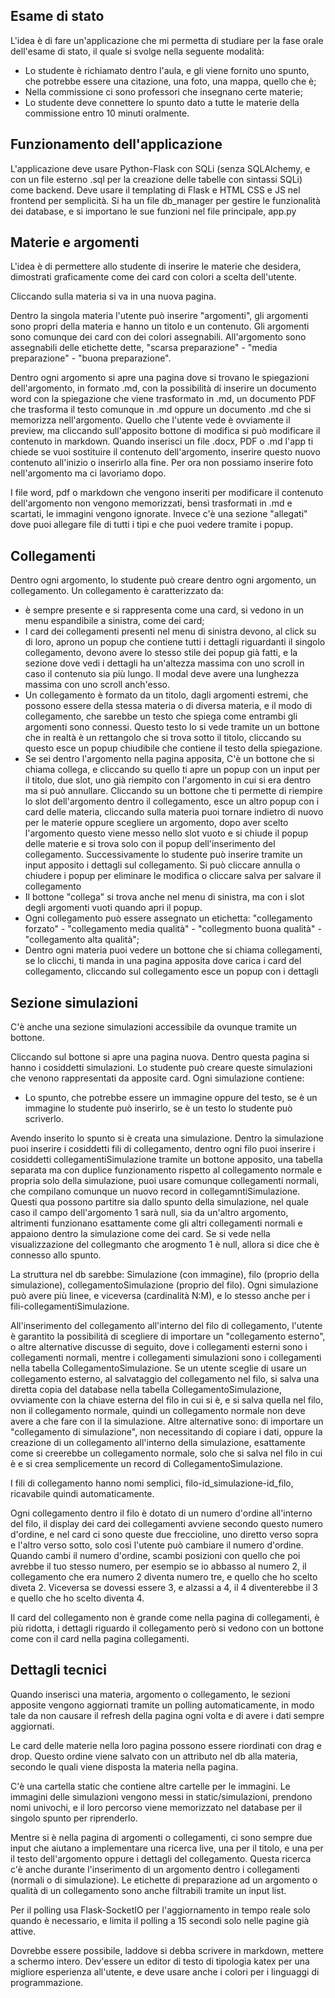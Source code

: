 ## Esame di stato

L'idea è di fare un'applicazione che mi permetta di studiare per la fase orale dell'esame di stato, il quale si svolge nella seguente modalità:
- Lo studente è richiamato dentro l'aula, e gli viene fornito uno spunto, che potrebbe essere una citazione, una foto, una mappa, quello che è;
- Nella commissione ci sono professori che insegnano certe materie;
- Lo studente deve connettere lo spunto dato a tutte le materie della commissione entro 10 minuti oralmente.

## Funzionamento dell'applicazione

L'applicazione deve usare Python-Flask con SQLi (senza SQLAlchemy, e con un file esterno .sql per la creazione delle tabelle con sintassi SQLi) come backend. Deve usare il templating di Flask e HTML CSS e JS nel frontend per semplicità. Si ha un file db_manager per gestire le funzionalità dei database, e si importano le sue funzioni nel file principale, app.py

## Materie e argomenti

L'idea è di permettere allo studente di inserire le materie che desidera, dimostrati graficamente come dei card con colori a scelta dell'utente.

Cliccando sulla materia si va in una nuova pagina. 

Dentro la singola materia l'utente può inserire "argomenti", gli argomenti sono propri della materia e hanno un titolo e un contenuto. Gli argomenti sono comunque dei card con dei colori assegnabili. All'argomento sono assegnabili delle etichette dette, "scarsa preparazione" - "media preparazione" - "buona preparazione".

Dentro ogni argomento si apre una pagina dove si trovano le spiegazioni dell'argomento, in formato .md, con la possibilità di inserire un documento word con la spiegazione che viene trasformato in .md, un documento PDF che trasforma il testo comunque in .md oppure un documento .md che si memorizza nell'argomento. Quello che l'utente vede è ovviamente il preview, ma cliccando sull'apposito bottone di modifica si può modificare il contenuto in markdown. Quando inserisci un file .docx, PDF o .md l'app ti chiede se vuoi sostituire il contenuto dell'argomento, inserire questo nuovo contenuto all'inizio o inserirlo alla fine. Per ora non possiamo inserire foto nell'argomento ma ci lavoriamo dopo.

I file word, pdf o markdown che vengono inseriti per modificare il contenuto dell'argomento non vengono memorizzati, bensì trasformati in .md e scartati, le immagini vengono ignorate. Invece c'è una sezione "allegati" dove puoi allegare file di tutti i tipi e che puoi vedere tramite i popup.

## Collegamenti

Dentro ogni argomento, lo studente può creare dentro ogni argomento, un collegamento. Un collegamento è caratterizzato da:
- è sempre presente e si rappresenta come una card, si vedono in un menu espandibile a sinistra, come dei card;
- I card dei collegamenti presenti nel menu di sinistra devono, al click su di loro, aprono un popup che contiene tutti i dettagli riguardanti il singolo collegamento, devono avere lo stesso stile dei popup già fatti, e la sezione dove vedi i dettagli ha un'altezza massima con uno scroll in caso il contenuto sia più lungo. Il modal deve avere una lunghezza massima con uno scroll anch'esso.
- Un collegamento è formato da un titolo, dagli argomenti estremi, che possono essere della stessa materia o di diversa materia, e il modo di collegamento, che sarebbe un testo che spiega come entrambi gli argomenti sono connessi. Questo testo lo si vede tramite un un bottone che in realtà è un rettangolo che si trova sotto il titolo, cliccando su questo esce un popup chiudibile che contiene il testo della spiegazione. 
- Se sei dentro l'argomento nella pagina apposita, C'è un bottone che si chiama collega, e cliccando su quello ti apre un popup con un input per il titolo, due slot, uno già riempito con l'argomento in cui si era dentro ma si può annullare. Cliccando su un bottone che ti permette di riempire lo slot dell'argomento dentro il collegamento, esce un altro popup con i card delle materia, cliccando sulla materia puoi tornare indietro di nuovo per le materie oppure scegliere un argomento, dopo aver scelto l'argomento questo viene messo nello slot vuoto e si chiude il popup delle materie e si trova solo con il popup dell'inserimento del collegamento. Successivamente lo studente può inserire tramite un input apposito i dettagli sul collegamento. Si può cliccare annulla o chiudere i popup per eliminare le modifica o cliccare salva per salvare il collegamento
- Il bottone "collega" si trova anche nel menu di sinistra, ma con i slot degli argomenti vuoti quando apri il popup.
- Ogni collegamento può essere assegnato un etichetta: "collegamento forzato" - "collegamento media qualità" - "collegmento buona qualità" - "collegamento alta qualità";
- Dentro ogni materia puoi vedere un bottone che si chiama collegamenti, se lo clicchi, ti manda in una pagina apposita dove carica i card del collegamento, cliccando sul collegamento esce un popup con i dettagli

## Sezione simulazioni

C'è anche una sezione simulazioni accessibile da ovunque tramite un bottone.

Cliccando sul bottone si apre una pagina nuova. Dentro questa pagina si hanno i cosiddetti simulazioni. Lo studente può creare queste simulazioni che venono rappresentati da apposite card. Ogni simulazione contiene:
- Lo spunto, che potrebbe essere un immagine oppure del testo, se è un immagine lo studente può inserirlo, se è un testo lo studente può scriverlo.

Avendo inserito lo spunto si è creata una simulazione. Dentro la simulazione puoi inserire i cosiddetti fili di collegamento, dentro ogni filo puoi inserire i cosiddetti collegamentiSimulazione tramite un bottone apposito, una tabella separata ma con duplice funzionamento rispetto al collegamento normale e propria solo della simulazione, puoi usare comunque collegamenti normali, che compilano comunque un nuovo record in collegamntiSimulazione. Questi qua possono partitre sia dallo spunto della simulazione, nel quale caso il campo dell'argomento 1 sarà null, sia da un'altro argomento, altrimenti funzionano esattamente come gli altri collegamenti normali e appaiono dentro la simulazione come dei card. Se si vede nella visualizzazione del collegmanto che arogmento 1 è null, allora si dice che è connesso allo spunto. 

La struttura nel db sarebbe: Simulazione (con immagine), filo (proprio della simulazione), collegamentoSimulazione (proprio del filo). Ogni simulazione può avere più linee, e viceversa (cardinalità N:M), e lo stesso anche per i fili-collegamentiSimulazione.

All'inserimento del collegamento all'interno del filo di collegamento, l'utente è garantito la possibilità di scegliere di importare un "collegamento esterno", o altre alternative discusse di seguito, dove i collegamenti esterni sono i collegamenti normali, mentre i collegamenti simulazioni sono i collegamenti nella tabella CollegamentoSimulazione. Se un utente sceglie di usare un collegamento esterno, al salvataggio del collegamento nel filo, si salva una diretta copia del database nella tabella CollegamentoSimulazione, ovviamente con la chiave esterna del filo in cui si è, e si salva quella nel filo, non il collegamento normale, quindi un collegamento normale non deve avere a che fare con il la simulazione. Altre alternative sono: di importare un "collegamento di simulazione", non necessitando di copiare i dati, oppure la creazione di un collegamento all'interno della simulazione, esattamente come si creerebbe un collegamento normale, solo che si salva nel filo in cui è e si crea semplicemente un record di CollegamentoSimulazione.

I fili di collegamento hanno nomi semplici, filo-id_simulazione-id_filo, ricavabile quindi automaticamente.

Ogni collegamento dentro il filo è dotato di un numero d'ordine all'interno del filo, il display dei card dei collegamenti avviene secondo questo numero d'ordine, e nel card ci sono queste due freccioline, uno diretto verso sopra e l'altro verso sotto, solo così l'utente può cambiare il numero d'ordine. Quando cambi il numero d'ordine, scambi posizioni con quello che poi avrebbe il tuo stesso numero, per esempio se io abbasso al numero 2, il collegamento che era numero 2 diventa numero tre, e quello che ho scelto diveta 2. Viceversa se dovessi essere 3, e alzassi a 4, il 4 diventerebbe il 3 e quello che ho scelto diventa 4.

Il card del collegamento non è grande come nella pagina di collegamenti, è più ridotta, i dettagli riguardo il collegamento però si vedono con un bottone come con il card nella pagina collegamenti.

## Dettagli tecnici

Quando inserisci una materia, argomento o collegamento, le sezioni apposite vengono aggiornati tramite un polling automaticamente, in modo tale da non causare il refresh della pagina ogni volta e di avere i dati sempre aggiornati.

Le card delle materie nella loro pagina possono essere riordinati con drag e drop. Questo ordine viene salvato con un attributo nel db alla materia, secondo le quali viene disposta la materia nella pagina.

C'è una cartella static che contiene altre cartelle per le immagini. Le immagini delle simulazioni vengono messi in static/simulazioni, prendono nomi univochi, e il loro percorso viene memorizzato nel database per il singolo spunto per riprenderlo.

Mentre si è nella pagina di argomenti o collegamenti, ci sono sempre due input che aiutano a implementare una ricerca live, una per il titolo, e una per il testo dell'argomento oppure i dettagli del collegamento. Questa ricerca c'è anche durante l'inserimento di un argomento dentro i collegamenti (normali o di simulazione). Le etichette di preparazione ad un argomento o qualità di un collegamento sono anche filtrabili tramite un input list.

Per il polling usa Flask-SocketIO per l'aggiornamento in tempo reale solo quando è necessario, e limita il polling a 15 secondi solo nelle pagine già attive.

Dovrebbe essere possibile, laddove si debba scrivere in markdown, mettere a schermo intero. Dev'essere un editor di testo di tipologia katex per una migliore esperienza all'utente, e deve usare anche i colori per i linguaggi di programmazione.

